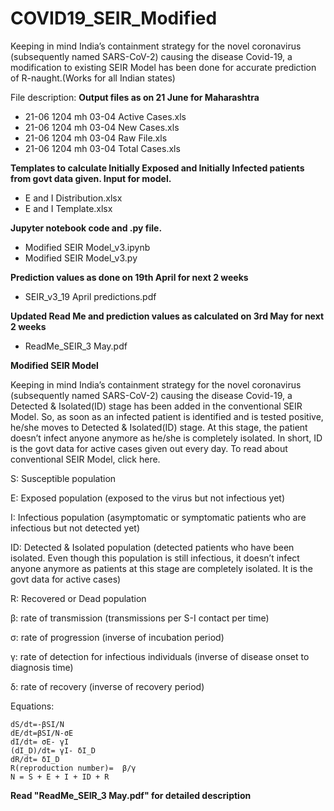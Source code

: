 # COVID19_SEIR_Modified
Keeping in mind India’s containment strategy for the novel coronavirus (subsequently named SARS-CoV-2) causing the disease Covid-19, a modification to existing SEIR Model has been done for accurate prediction of R-naught.(Works for all Indian states)

File description:
**Output files as on 21 June for Maharashtra**
- 21-06 1204 mh 03-04 Active Cases.xls
- 21-06 1204 mh 03-04 New Cases.xls
- 21-06 1204 mh 03-04 Raw File.xls
- 21-06 1204 mh 03-04 Total Cases.xls

 **Templates to calculate Initially Exposed and Initially Infected patients from govt data given. Input for model.**
- E and I Distribution.xlsx
- E and I Template.xlsx

**Jupyter notebook code and .py file.** 
- Modified SEIR Model_v3.ipynb
- Modified SEIR Model_v3.py

**Prediction values as done on 19th April for next 2 weeks**
- SEIR_v3_19 April predictions.pdf

**Updated Read Me and prediction values as calculated on 3rd May for next 2 weeks**
- ReadMe_SEIR_3 May.pdf



**Modified SEIR Model**

Keeping in mind India’s containment strategy for the novel coronavirus (subsequently named SARS-CoV-2) causing the disease Covid-19, a Detected & Isolated(ID) stage has been added in the conventional SEIR Model. So, as soon as an infected patient is identified and is tested positive, he/she moves to Detected & Isolated(ID) stage. At this stage, the patient doesn’t infect anyone anymore as he/she is completely isolated. In short, ID is the govt data for active cases given out every day. To read about conventional SEIR Model, click here.
 

S: Susceptible population

E: Exposed population (exposed to the virus but not infectious yet)

I: Infectious population (asymptomatic or symptomatic patients who are infectious but not detected yet)

ID: Detected & Isolated population (detected patients who have been isolated. Even though this population is still infectious, it doesn’t infect anyone anymore as patients at this stage are completely isolated. It is the govt data for active cases)

R: Recovered or Dead population



β: rate of transmission (transmissions per S-I contact per time)

σ: rate of progression (inverse of incubation period)

γ: rate of detection for infectious individuals (inverse of disease onset to diagnosis time)

δ: rate of recovery (inverse of recovery period)

Equations:

	dS/dt=-βSI/N
	dE/dt=βSI/N-σE
	dI/dt= σE- γI
	(dI_D)/dt= γI- δI_D
	dR/dt= δI_D
	R(reproduction number)=  β/γ
	N = S + E + I + ID + R


**Read "ReadMe_SEIR_3 May.pdf" for detailed description**
